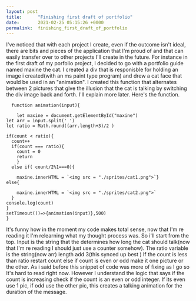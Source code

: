 ```yaml
---
layout: post
title:      "Finishing first draft of portfolio"
date:       2021-02-25 05:15:26 +0000
permalink:  finishing_first_draft_of_portfolio
---
```



I've noticed that with each project I create, even if the outcome isn't ideal, there are bits and pieces of the application that I'm proud of and that can easily transfer over to other projects I'll create in the future. For instance in the first draft of my porfolio project, I decided to go with a portfolio guide named maxine the cat. I created a div that is responisble for holding an image i created(with an ms paint type program) and drew a cat face that would be used in an "animation". I created this function that alternates between 2 pictures that give the illusion that the cat is talking by switching the div image back and forth. I'll explain more later. Here's the function. 

```
  function animation(input){
     
    let maxine = document.getElementById("maxine")
let arr = input.split(' ')
let ratio = Math.round((arr.length+3)/2 )

if(count < ratio){
  count++
  if(count === ratio){
    count = 0
    return
    }
  else if( count/2%1===0){
      
    maxine.innerHTML = `<img src = "./sprites/cat1.png">`}
else{
 
    maxine.innerHTML = `<img src = "./sprites/cat2.png">`
  }
console.log(count)
}
setTimeout(()=>{animation(input)},500)
}
```

It's funny how in the moment my code makes total sense, now that I'm re reading it I'm relearning what my thought process was. So i'll start from the top. Input is the string that the determines how long the cat should talk(now that I'm re reading I should just use a counter somehow). The ratio variable is the string(now arr) length add 3(this synced up best ) If the count is less than ratio restart count else if count is even or odd make it one picture or the other.  As i said before this snippet of code was more of fixing as I go so It's hard to read right now. However I understand the logic that says if the count is increasing check if the count is an even or odd integer. If its even use 1 pic, if odd use the other pic, this creates a talking animation for the duration of the message.
